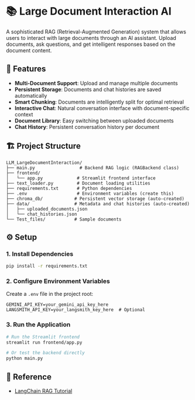 # 📚 Large Document Interaction AI

A sophisticated RAG (Retrieval-Augmented Generation) system that allows users to interact with large documents through an AI assistant. Upload documents, ask questions, and get intelligent responses based on the document content.

## 🚀 Features

- **Multi-Document Support**: Upload and manage multiple documents
- **Persistent Storage**: Documents and chat histories are saved automatically
- **Smart Chunking**: Documents are intelligently split for optimal retrieval
- **Interactive Chat**: Natural conversation interface with document-specific context
- **Document Library**: Easy switching between uploaded documents
- **Chat History**: Persistent conversation history per document

## 🏗️ Project Structure

```
LLM_LargeDocumentInteraction/
├── main.py                 # Backend RAG logic (RAGBackend class)
├── frontend/
│   └── app.py             # Streamlit frontend interface
├── text_loader.py         # Document loading utilities
├── requirements.txt       # Python dependencies
├── .env                   # Environment variables (create this)
├── chroma_db/            # Persistent vector storage (auto-created)
├── data/                 # Metadata and chat histories (auto-created)
│   ├── uploaded_documents.json
│   └── chat_histories.json
└── Test_files/           # Sample documents
```

## ⚙️ Setup

### 1. Install Dependencies
```bash
pip install -r requirements.txt
```

### 2. Configure Environment Variables
Create a `.env` file in the project root:
```env
GEMINI_API_KEY=your_gemini_api_key_here
LANGSMITH_API_KEY=your_langsmith_key_here  # Optional
```

### 3. Run the Application
```bash
# Run the Streamlit frontend
streamlit run frontend/app.py

# Or test the backend directly
python main.py
```

## 📄 Reference
- [LangChain RAG Tutorial](https://python.langchain.com/docs/tutorials/rag/)

